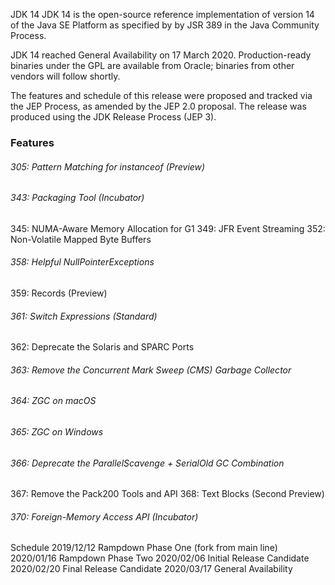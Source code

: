 JDK 14
JDK 14 is the open-source reference implementation of version 14 of the Java SE Platform as specified by by JSR 389 in the Java Community Process.

JDK 14 reached General Availability on 17 March 2020. Production-ready binaries under the GPL are available from Oracle; binaries from other vendors will follow shortly.

The features and schedule of this release were proposed and tracked via the JEP Process, as amended by the JEP 2.0 proposal. The release was produced using the JDK Release Process (JEP 3).

### Features
###### 305:	Pattern Matching for instanceof (Preview)
###### 343:	Packaging Tool (Incubator)
345:	NUMA-Aware Memory Allocation for G1
349:	JFR Event Streaming
352:	Non-Volatile Mapped Byte Buffers
###### 358:	Helpful NullPointerExceptions
359:	Records (Preview)
###### 361:	Switch Expressions (Standard)
362:	Deprecate the Solaris and SPARC Ports
###### 363:	Remove the Concurrent Mark Sweep (CMS) Garbage Collector
###### 364:	ZGC on macOS
###### 365:	ZGC on Windows
###### 366:	Deprecate the ParallelScavenge + SerialOld GC Combination
367:	Remove the Pack200 Tools and API
368:	Text Blocks (Second Preview)
###### 370:	Foreign-Memory Access API (Incubator)


Schedule
2019/12/12		Rampdown Phase One (fork from main line)
2020/01/16		Rampdown Phase Two
2020/02/06		Initial Release Candidate
2020/02/20		Final Release Candidate
2020/03/17		General Availability